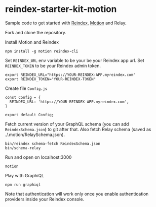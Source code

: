 # reindex-starter-kit-motion

Sample code to get started with
[Reindex](https://www.reindex.io/?utm_source=github&utm_campaign=motion),
[Motion](https://motion.io) and Relay.

Fork and clone the repository.

Install Motion and Reindex

```
npm install -g motion reindex-cli
```

Set `REINDEX_URL` env variable to be your be your Reindex app url. Set
`REINDEX_TOKEN` to be your Reindex admin token.

```
export REINDEX_URL="https://YOUR-REINDEX-APP.myreindex.com"
export REINDEX_TOKEN="YOUR-REINDEX-TOKEN"
```

Create file `Config.js`

```
const Config = {
  REINDEX_URL: 'https://YOUR-REINDEX-APP.myreindex.com',
}

export default Config;
```

Fetch current version of your GraphQL schema (you can add `ReindexSchema.json`)
to git after that. Also fetch Relay schema (saved as ./.motion/RelaySchema.json).

```
bin/reindex schema-fetch ReindexSchema.json
bin/schema-relay
```

Run and open on localhost:3000

```
motion
```

Play with GraphiQL

```
npm run graphiql
```

Note that authentication will work only once you enable authentication providers
inside your Reindex console.
